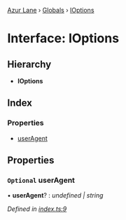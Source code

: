 [Azur Lane](../README.md) › [Globals](../globals.md) › [IOptions](ioptions.md)

# Interface: IOptions

## Hierarchy

* **IOptions**

## Index

### Properties

* [userAgent](ioptions.md#optional-useragent)

## Properties

### `Optional` userAgent

• **userAgent**? : *undefined | string*

*Defined in [index.ts:9](https://github.com/KurozeroPB/AzurLane/blob/3106872/lib/index.ts#L9)*
